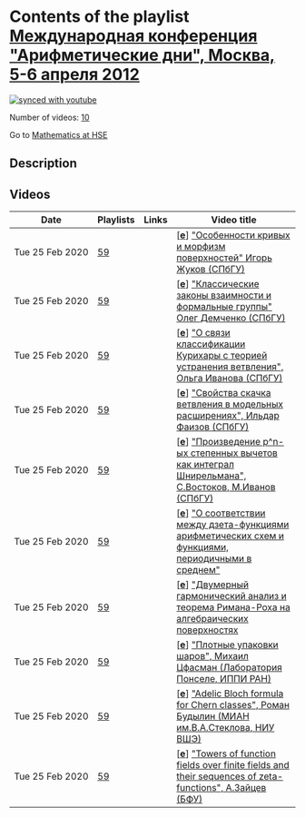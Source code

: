 # Contents of the playlist [Международная конференция "Арифметические дни", Москва, 5-6 апреля 2012](https://www.youtube.com/playlist?list=PLq3E5oubNNoB3h-nMMO3KjqbJtNg9jX-N)

[![synced with youtube](https://img.shields.io/github/last-commit/mathphysschool/mathphysschool.github.io/autoupdate1?label=synced%20with%20youtube)](#)

Number of videos: [10](#videos)

Go to [Mathematics at HSE](../README.md)

## Description



## Videos

|Date|Playlists|Links|Video title|
|---|---|---|---|
| Tue&nbsp;25&nbsp;Feb&nbsp;2020 | [59](../playlists/59 "Международная конференция &#34;Арифметические дни&#34;, Москва, 5-6 апреля 2012") |  | [[**e**](https://studio.youtube.com/video/Tpa5MLpq5Dw/edit "Edit")] [&#34;Особенности кривых и морфизм поверхностей&#34; Игорь Жуков (СПбГУ)](https://www.youtube.com/watch?v=Tpa5MLpq5Dw&list=PLq3E5oubNNoB3h-nMMO3KjqbJtNg9jX-N "Доклад") |
| Tue&nbsp;25&nbsp;Feb&nbsp;2020 | [59](../playlists/59 "Международная конференция &#34;Арифметические дни&#34;, Москва, 5-6 апреля 2012") |  | [[**e**](https://studio.youtube.com/video/haKrQWzdd-4/edit "Edit")] [&#34;Классические законы взаимности и формальные группы&#34; Олег Демченко (СПбГУ)](https://www.youtube.com/watch?v=haKrQWzdd-4&list=PLq3E5oubNNoB3h-nMMO3KjqbJtNg9jX-N "доклад") |
| Tue&nbsp;25&nbsp;Feb&nbsp;2020 | [59](../playlists/59 "Международная конференция &#34;Арифметические дни&#34;, Москва, 5-6 апреля 2012") |  | [[**e**](https://studio.youtube.com/video/rfZWHOPGWj4/edit "Edit")] [&#34;О связи классификации Курихары с теорией устранения ветвления&#34;, Ольга Иванова (СПбГУ)](https://www.youtube.com/watch?v=rfZWHOPGWj4&list=PLq3E5oubNNoB3h-nMMO3KjqbJtNg9jX-N "доклад") |
| Tue&nbsp;25&nbsp;Feb&nbsp;2020 | [59](../playlists/59 "Международная конференция &#34;Арифметические дни&#34;, Москва, 5-6 апреля 2012") |  | [[**e**](https://studio.youtube.com/video/kQUeuuCX1Qs/edit "Edit")] [&#34;Свойства скачка ветвления в модельных расширениях&#34;, Ильдар Фаизов (СПбГУ)](https://www.youtube.com/watch?v=kQUeuuCX1Qs&list=PLq3E5oubNNoB3h-nMMO3KjqbJtNg9jX-N "доклад") |
| Tue&nbsp;25&nbsp;Feb&nbsp;2020 | [59](../playlists/59 "Международная конференция &#34;Арифметические дни&#34;, Москва, 5-6 апреля 2012") |  | [[**e**](https://studio.youtube.com/video/SuN6bd2SfyE/edit "Edit")] [&#34;Произведение p^n-ых степенных вычетов как интеграл Шнирельмана&#34;, С.Востоков, М.Иванов (СПбГУ)](https://www.youtube.com/watch?v=SuN6bd2SfyE&list=PLq3E5oubNNoB3h-nMMO3KjqbJtNg9jX-N "доклад") |
| Tue&nbsp;25&nbsp;Feb&nbsp;2020 | [59](../playlists/59 "Международная конференция &#34;Арифметические дни&#34;, Москва, 5-6 апреля 2012") |  | [[**e**](https://studio.youtube.com/video/ep0ACMuomhA/edit "Edit")] [&#34;О соответствии между дзета-функциями арифметических схем и функциями, периодичными в среднем&#34;](https://www.youtube.com/watch?v=ep0ACMuomhA&list=PLq3E5oubNNoB3h-nMMO3KjqbJtNg9jX-N "доклад Ивана Фесенко (University of Notingham)") |
| Tue&nbsp;25&nbsp;Feb&nbsp;2020 | [59](../playlists/59 "Международная конференция &#34;Арифметические дни&#34;, Москва, 5-6 апреля 2012") |  | [[**e**](https://studio.youtube.com/video/QPFvJSEqaMU/edit "Edit")] [&#34;Двумерный гармонический анализ и теорема Римана-Роха на алгебраических поверхностях](https://www.youtube.com/watch?v=QPFvJSEqaMU&list=PLq3E5oubNNoB3h-nMMO3KjqbJtNg9jX-N "над конечными полями&#34;, доклад Дениса Осипова (МИАН им.В.А.Стеклова)") |
| Tue&nbsp;25&nbsp;Feb&nbsp;2020 | [59](../playlists/59 "Международная конференция &#34;Арифметические дни&#34;, Москва, 5-6 апреля 2012") |  | [[**e**](https://studio.youtube.com/video/mfPpLDZf9xU/edit "Edit")] [&#34;Плотные упаковки шаров&#34;, Михаил Цфасман (Лаборатория Понселе, ИППИ РАН)](https://www.youtube.com/watch?v=mfPpLDZf9xU&list=PLq3E5oubNNoB3h-nMMO3KjqbJtNg9jX-N "доклад") |
| Tue&nbsp;25&nbsp;Feb&nbsp;2020 | [59](../playlists/59 "Международная конференция &#34;Арифметические дни&#34;, Москва, 5-6 апреля 2012") |  | [[**e**](https://studio.youtube.com/video/_RbaPZLieW4/edit "Edit")] [&#34;Adelic Bloch formula for Chern classes&#34;, Роман Будылин (МИАН им.В.А.Стеклова, НИУ ВШЭ)](https://www.youtube.com/watch?v=_RbaPZLieW4&list=PLq3E5oubNNoB3h-nMMO3KjqbJtNg9jX-N "доклад") |
| Tue&nbsp;25&nbsp;Feb&nbsp;2020 | [59](../playlists/59 "Международная конференция &#34;Арифметические дни&#34;, Москва, 5-6 апреля 2012") |  | [[**e**](https://studio.youtube.com/video/UVS4vE68WEM/edit "Edit")] [&#34;Towers of function fields over finite fields and their sequences of zeta-functions&#34;, А.Зайцев (БФУ)](https://www.youtube.com/watch?v=UVS4vE68WEM&list=PLq3E5oubNNoB3h-nMMO3KjqbJtNg9jX-N "доклад. Алексей Зайцев (Балтийский Федеральный Университет, Калининград)") |
